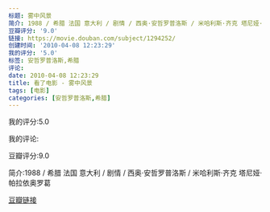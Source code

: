 ```yaml
---
标题: 雾中风景
简介: 1988 / 希腊 法国 意大利 / 剧情 / 西奥·安哲罗普洛斯 / 米哈利斯·齐克 塔尼娅·帕拉依奥罗葛
豆瓣评分: '9.0'
链接: https://movie.douban.com/subject/1294252/
创建时间: '2010-04-08 12:23:29'
我的评分: '5.0'
标签: 安哲罗普洛斯,希腊
评论:
date: 2010-04-08 12:23:29
title: 看了电影 - 雾中风景
tags: [电影]
categories: [安哲罗普洛斯,希腊]
---
```


我的评分:5.0

我的评论:

豆瓣评分:9.0

简介:1988 / 希腊 法国 意大利 / 剧情 / 西奥·安哲罗普洛斯 / 米哈利斯·齐克 塔尼娅·帕拉依奥罗葛

[豆瓣链接](https://movie.douban.com/subject/1294252/)

